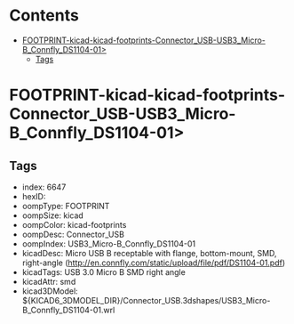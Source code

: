 



Contents
========

* [FOOTPRINT-kicad-kicad-footprints-Connector_USB-USB3_Micro-B_Connfly_DS1104-01>](#footprint-kicad-kicad-footprints-connector_usb-usb3_micro-b_connfly_ds1104-01)
	* [Tags](#tags)

# FOOTPRINT-kicad-kicad-footprints-Connector_USB-USB3_Micro-B_Connfly_DS1104-01>

## Tags

- index: 6647
- hexID: 
- oompType: FOOTPRINT
- oompSize: kicad
- oompColor: kicad-footprints
- oompDesc: Connector_USB
- oompIndex: USB3_Micro-B_Connfly_DS1104-01
- kicadDesc: Micro USB B receptable with flange, bottom-mount, SMD, right-angle (http://en.connfly.com/static/upload/file/pdf/DS1104-01.pdf)
- kicadTags: USB 3.0 Micro B SMD right angle
- kicadAttr: smd
- kicad3DModel: ${KICAD6_3DMODEL_DIR}/Connector_USB.3dshapes/USB3_Micro-B_Connfly_DS1104-01.wrl
